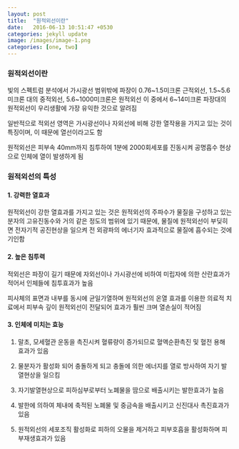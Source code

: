 ```yaml
---
layout: post
title:  "원적외선이란"
date:   2016-06-13 10:51:47 +0530
categories: jekyll update
image: /images/image-1.png
categories: [one, two]
---
```


<h3>원적외선이란</h3>


빛의 스펙트럼 분석에서 가시광선 범위밖에 파장이 0.76~1.5미크론 근적외선, 1.5~5.6미크론 대의 중적외선, 5.6~1000미크론은 원적외선 이 중에서 6~14미크론 파장대의 원적외선이 우리생활에 가장 유익한 것으로 알려짐


일반적으로 적외선 영역은 가시광선이나 자외선에 비해 강한 열작용을 가지고 있는 것이 특징이며, 이 때문에 열선이라고도 함

원적외선은 피부속 40mm까지 침투하여 1분에 2000회세포를 진동시켜 공명흡수 현상으로 인체에 열이 발생하게 됨


<h3>원적외선의 특성</h3>


<h4>1.	강력한 열효과</h4>


원적외선이 강한 열효과를 가지고 있는 것은 원적외선의 주파수가 물질을 구성하고 있는 분자의 고유진동수와 거의 같은 정도의 범위에 있기 때문에, 물질에 원적외선이 부딪히면 전자기적 공진현상을 일으켜 전 외광파의 에너기자 효과적으로 물질에 흡수되는 것에 기인함

<h4>2.	높은 침투력</h4>


적외선은 파장이 길기 때문에 자외선이나 가시광선에 비하여 미립자에 의한 산란효과가 적어서 인체들에 침투효과가 높음

피사체의 표면과 내부를 동시에 균일가열하며 원적외선의 온열 효과를 이용한 의료적 치료에서 피부속 깊이 원적외선이 전달되어 효과가 훨씬 크며 열손실이 적어짐


<h4>3.	인체에 미치는 효능</h4>


1) 말초, 모세혈관 운동을 촉진시켜 혈류량이 증가되므로 혈액순환촉진 및 혈전 용해 효과가 있음

2) 물분자가 활성화 되어 충돌하게 되고 충돌에 의한 에너지를 열로 방사하여 자기 발열현상을 일으킴

3) 자기발열현상으로 피하심부로부터 노폐물을 땀으로 배출시키는 발한효과가 높음

4) 발한에 의하여 체내에 축적된 노폐물 및 중금속을 배출시키고 신진대사 촉진효과가 있음

5) 원적외선의 세포조직 활성화로 피하의 오물을 제거하고 피부호흡을 활성화하며 피부재생효과가 있음


